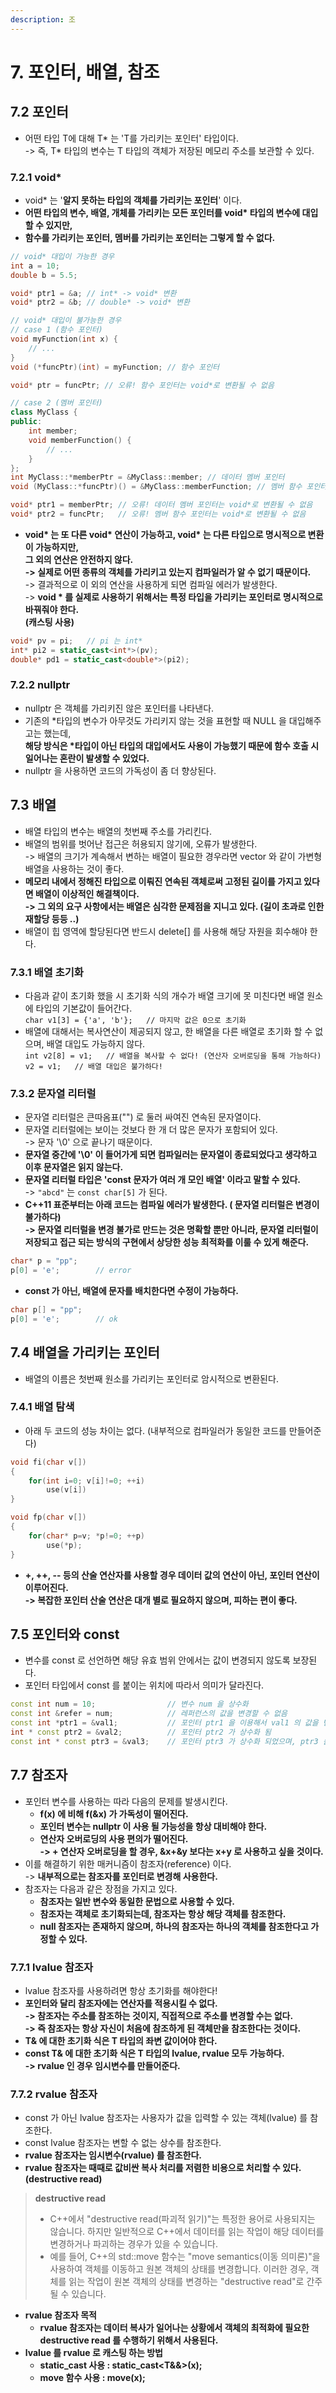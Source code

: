 ```yaml
---
description: 조
---
```


# 7. 포인터, 배열, 참조

## 7.2 포인터&#x20;

* 어떤 타입 T에 대해 T\* 는 'T를 가리키는  포인터' 타입이다. \
  \-> 즉, T\* 타입의 변수는 T 타입의 객체가 저장된 메모리 주소를 보관할 수 있다.&#x20;

### 7.2.1 void\*

* void\* 는 '**알지 못하는 타입의 객체를 가리키는 포인터**' 이다.&#x20;
* **어떤 타입의 변수, 배열,  개체를 가리키는 모든 포인터를 void\* 타입의 변수에 대입할 수 있지만,**&#x20;
* **함수를 가리키는 포인터, 멤버를 가리키는 포인터는 그렇게 할 수 없다.**&#x20;

```cpp
// void* 대입이 가능한 경우 
int a = 10;
double b = 5.5;

void* ptr1 = &a; // int* -> void* 변환
void* ptr2 = &b; // double* -> void* 변환

// void* 대입이 불가능한 경우 
// case 1 (함수 포인터)
void myFunction(int x) {
    // ...
}
void (*funcPtr)(int) = myFunction; // 함수 포인터

void* ptr = funcPtr; // 오류! 함수 포인터는 void*로 변환될 수 없음

// case 2 (멤버 포인터)
class MyClass {
public:
    int member;
    void memberFunction() {
        // ...
    }
};
int MyClass::*memberPtr = &MyClass::member; // 데이터 멤버 포인터
void (MyClass::*funcPtr)() = &MyClass::memberFunction; // 멤버 함수 포인터

void* ptr1 = memberPtr; // 오류! 데이터 멤버 포인터는 void*로 변환될 수 없음
void* ptr2 = funcPtr;   // 오류! 멤버 함수 포인터는 void*로 변환될 수 없음
```

* **void\* 는 또 다른 void\* 연산이 가능하고, void\* 는 다른 타입으로 명시적으로 변환이 가능하지만,**\
  **그 외의 연산은 안전하지 않다.** \
  **-> 실제로 어떤 종류의 객체를 가리키고 있는지 컴파일러가 알 수 없기 때문이다.** \
  \-> 결과적으로 이 외의 연산을 사용하게 되면 컴파일 에러가 발생한다. \
  \-> **void \* 를 실제로 사용하기 위해서는 특정 타입을 가리키는 포인터로 명시적으로 바꿔줘야 한다.** \
  **(캐스팅 사용)**

```cpp
void* pv = pi;   // pi 는 int*
int* pi2 = static_cast<int*>(pv);
double* pd1 = static_cast<double*>(pi2);
```

### 7.2.2 nullptr

* nullptr 은 객체를 가리키진 않은 포인터를 나타낸다.&#x20;
* 기존의 \*타입의 변수가 아무것도 가리키지 않는 것을 표현할 때 NULL 을 대입해주고는 했는데, \
  **해당 방식은 \*타입이 아닌 타입의 대입에서도 사용이 가능했기 때문에 함수 호출 시 일어나는 혼란이 발생할 수 있었다.**&#x20;
* nullptr 을 사용하면 코드의 가독성이 좀 더 향상된다.&#x20;

## 7.3 배열&#x20;

* 배열 타입의 변수는 배열의 첫번째 주소를 가리킨다.
* 배열의 범위를 벗어난 접근은 허용되지 않기에, 오류가 발생한다.\
  \-> 배열의 크기가 계속해서 변하는 배열이 필요한 경우라면 vector 와 같이 가변형 배열을 사용하는 것이 좋다.
* **메모리 내에서 정해진 타입으로 이뤄진 연속된 객체로써 고정된 길이를 가지고 있다면 배열이 이상적인 해결책이다.**\
  **-> 그 외의 요구 사항에서는 배열은 심각한 문제점을 지니고 있다. (길이 초과로 인한 재할당 등등 ..)**
* 배열이 힙 영역에 할당된다면 반드시 delete\[] 를 사용해 해당 자원을 회수해야 한다.

### 7.3.1 배열 초기화&#x20;

* 다음과 같이 초기화 했을 시 초기화 식의 개수가 배열 크기에 못 미친다면 배열 원소에 타입의 기본값이 들어간다.\
  `char v1[3] = {'a', 'b'};   // 마지막 값은 0으로 초기화`
* 배열에 대해서는 복사연산이 제공되지 않고, 한 배열을 다른 배열로 초기화 할 수 없으며, 배열 대입도 가능하지 않다.\
  `int v2[8] = v1;   // 배열을 복사할 수 없다! (연산자 오버로딩을 통해 가능하다)`\
  `v2 = v1;   // 배열 대입은 불가하다!`

### 7.3.2 문자열 리터럴&#x20;

* 문자열 리터럴은 큰따옴표("") 로 둘러 싸여진 연속된 문자열이다.&#x20;
* 문자열 리터럴에는 보이는 것보다 한 개 더 많은 문자가 포함되어 있다. \
  \-> 문자 '\0' 으로 끝나기 때문이다.&#x20;
* **문자열 중간에 '\0' 이 들어가게 되면 컴파일러는 문자열이 종료되었다고 생각하고 이후 문자열은 읽지 않는다.**
* **문자열 리터럴 타입은 'const 문자가 여러 개 모인 배열' 이라고 말할 수 있다.** \
  \-> `"abcd"` 는 `const char[5]` 가 된다.&#x20;
* **C++11 표준부터는 아래 코드는 컴파일 에러가 발생한다. ( 문자열 리터럴은 변경이 불가하다)**\
  **-> 문자열 리터럴을 변경 불가로 만드는 것은 명확할 뿐만 아니라, 문자열 리터럴이 저장되고 접근 되는 방식의 구현에서 상당한 성능 최적화를 이룰 수 있게 해준다.**&#x20;

```cpp
char* p = "pp";
p[0] = 'e';        // error
```

* **const 가 아닌, 배열에 문자를 배치한다면 수정이 가능하다.**&#x20;

```cpp
char p[] = "pp";
p[0] = 'e';        // ok
```

## 7.4 배열을 가리키는 포인터&#x20;

* 배열의 이름은 첫번째 원소를 가리키는 포인터로 암시적으로 변환된다.&#x20;

### 7.4.1 배열 탐색&#x20;

* 아래 두 코드의 성능 차이는 없다. (내부적으로 컴파일러가 동일한 코드를 만들어준다)

```cpp
void fi(char v[])
{
    for(int i=0; v[i]!=0; ++i)
        use(v[i])
}

void fp(char v[])
{
    for(char* p=v; *p!=0; ++p)
        use(*p);
}
```

* **+, ++, -- 등의 산술 연산자를 사용할 경우 데이터 값의 연산이 아닌, 포인터 연산이 이루어진다.**\
  **-> 복잡한 포인터 산술 연산은 대개 별로 필요하지 않으며, 피하는 편이 좋다.**&#x20;

## 7.5 포인터와 const&#x20;

* 변수를 const 로 선언하면 해당 유효 범위 안에서는 값이 변경되지 않도록 보장된다.&#x20;
* 포인터 타입에서 const 를 붙이는 위치에 따라서 의미가 달라진다.&#x20;

```cpp
const int num = 10;                // 변수 num 을 상수화
const int &refer = num;            // 레퍼런스의 값을 변경할 수 없음
const int *ptr1 = &val1;           // 포인터 ptr1 을 이용해서 val1 의 값을 변경할 수 없음
int * const ptr2 = &val2;          // 포인터 ptr2 가 상수화 됨    
const int * const ptr3 = &val3;    // 포인터 ptr3 가 상수화 되었으며, ptr3 를 이용해서 val3 의 값을 변경할 수 없음
```

## 7.7 참조자&#x20;

* 포인터 변수를 사용하는 따라 다음의 문제를 발생시킨다. &#x20;
  * **f(x) 에 비해 f(\&x) 가 가독성이 떨어진다.**&#x20;
  * **포인터 변수는 nullptr 이 사용 될 가능성을 항상 대비해야 한다.**&#x20;
  * **연산자 오버로딩의 사용 편의가 떨어진다.** \
    **-> + 연산자 오버로딩을 할 경우, \&x+\&y 보다는 x+y 로 사용하고 싶을 것이다.**&#x20;
* 이를 해결하기 위한 매커니즘이 참조자(reference) 이다. \
  \-> **내부적으로는 참조자를 포인터로 변경해 사용한다.**&#x20;
* 참조자는 다음과 같은 장점을 가지고 있다.&#x20;
  * **참조자는 일반 변수와 동일한 문법으로 사용할 수 있다.**&#x20;
  * **참조자는 객체로 초기화되는데, 참조자는 항상 해당 객체를 참조한다.**&#x20;
  * **null 참조자는 존재하지 않으며, 하나의 참조자는 하나의 객체를 참조한다고 가정할 수 있다.**&#x20;

### 7.7.1 lvalue 참조자&#x20;

* lvalue 참조자를 사용하려면 항상 초기화를 해야한다!
* **포인터와 달리 참조자에는 연산자를 적용시킬 수 없다.** \
  **-> 참조자는 주소를 참조하는 것이지, 직접적으로 주소를 변경할 수는 없다.** \
  **-> 즉 참조자는 항상 자신이 처음에 참조하게 된 객체만을 참조한다는 것이다.**
* **T& 에 대한 초기화 식은 T 타입의 좌변 값이어야 한다.**&#x20;
* **const T& 에 대한 초기화 식은 T 타입의 lvalue, rvalue 모두 가능하다.** \
  **-> rvalue 인 경우 임시변수를 만들어준다.**&#x20;

### 7.7.2 rvalue 참조자

* const 가 아닌 lvalue 참조자는 사용자가 값을 입력할 수 있는 객체(lvalue) 를 참조한다.&#x20;
* const lvalue 참조자는 변할 수 없는 상수를 참조한다.&#x20;
* **rvalue 참조자는 임시변수(rvalue) 를 참조한다.**&#x20;
* **rvalue 참조자는 때때로 값비싼 복사 처리를 저렴한 비용으로 처리할 수 있다. (destructive read)**

> **destructive read**
>
> * C++에서 "destructive read(파괴적 읽기)"는 특정한 용어로 사용되지는 않습니다. 하지만 일반적으로 C++에서 데이터를 읽는 작업이 해당 데이터를 변경하거나 파괴하는 경우가 있을 수 있습니다.
> * 예를 들어, C++의 std::move 함수는 "move semantics(이동 의미론)"을 사용하여 객체를 이동하고 원본 객체의 상태를 변경합니다. 이러한 경우, 객체를 읽는 작업이 원본 객체의 상태를 변경하는 "destructive read"로 간주될 수 있습니다.

* **rvalue 참조자 목적**&#x20;
  * **rvalue 참조자는 데이터 복사가 일어나는 상황에서 객체의 최적화에 필요한 destructive read 를 수행하기 위해서 사용된다.**
* **lvalue 를 rvalue 로 캐스팅 하는 방법**&#x20;
  * **static\_cast 사용 : static\_cast\<T&&>(x);**
  * **move 함수 사용 : move(x);**

